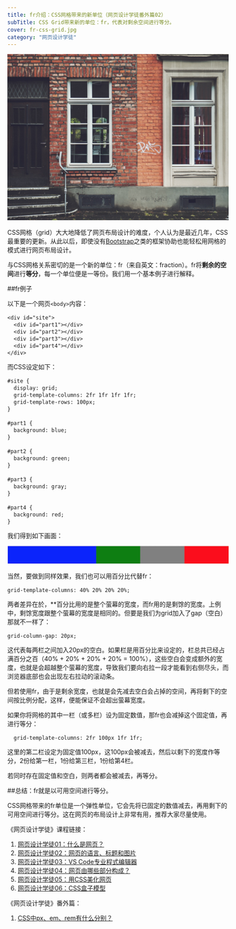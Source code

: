 ```yaml
---
title: fr介绍：CSS网格带来的新单位（网页设计学徒番外篇02）
subTitle: CSS Grid带来新的单位：fr，代表对剩余空间进行等分。
cover: fr-css-grid.jpg
category: "网页设计学徒"
---
```


![fr CSS Grid](fr-css-grid.jpg)

CSS网格（grid）大大地降低了网页布局设计的难度，个人认为是最近几年，CSS最重要的更新。从此以后，即使没有[Bootstrap](https://getbootstrap.com/)之类的框架协助也能轻松用网格的模式进行网页布局设计。

与CSS网格关系密切的是一个新的单位：fr（来自英文：fraction）。fr将**剩余的空间**进行**等分**，每一个单位便是一等份。我们用一个基本例子进行解释。

##fr例子

以下是一个网页`<body>`内容：

```
<div id="site">
  <div id="part1"></div>
  <div id="part2"></div>
  <div id="part3"></div>
  <div id="part4"></div>
</div>
```

而CSS设定如下：

```
#site {
  display: grid;
  grid-template-columns: 2fr 1fr 1fr 1fr;
  grid-template-rows: 100px;
}

#part1 {
  background: blue;
}

#part2 {
  background: green;
}

#part3 {
  background: gray;
}

#part4 {
  background: red;
}
```
我们得到如下画面：

![fr例子](fr-example.jpg)

当然，要做到同样效果，我们也可以用百分比代替fr：

```
grid-template-columns: 40% 20% 20% 20%;
```

两者差异在於，**百分比用的是整个萤幕的宽度，而fr用的是剩馀的宽度。上例中，剩馀宽度跟整个萤幕的宽度是相同的。但要是我们为grid加入了gap（空白）那就不一样了：

```
grid-column-gap: 20px;
```

这代表每两栏之间加入20px的空白。如果栏是用百分比来设定的，栏总共已经占满百分之百（40% + 20% + 20% + 20% = 100%），这些空白会变成额外的宽度，也就是会超越整个萤幕的宽度，导致我们要向右拉一段才能看到右侧尽头，而浏览器底部也会出现左右拉动的滚动条。

但若使用fr，由于是剩余宽度，也就是会先减去空白会占掉的空间，再将剩下的空间按比例分配，这样，便能保证不会超出萤幕宽度。

如果你将网格的其中一栏（或多栏）设为固定数值，那fr也会减掉这个固定值，再进行等分：

```
  grid-template-columns: 2fr 100px 1fr 1fr;
```

这里的第二栏设定为固定值100px，这100px会被减去，然后以剩下的宽度作等分，2份给第一栏，1份给第三栏，1份给第4栏。

若同时存在固定值和空白，则两者都会被减去，再等分。

##总结：fr就是以可用空间进行等分。

CSS网格带来的fr单位是一个弹性单位，它会先将已固定的数值减去，再用剩下的可用空间进行等分。这在网页的布局设计上非常有用，推荐大家尽量使用。

《网页设计学徒》课程链接：
1. [网页设计学徒01：什么是网页？](/web-design)
2. [网页设计学徒02：网页的语言、标题和图片](/html-tags)
3. [网页设计学徒03：VS Code专业程式编辑器](/vs-code)
4. [网页设计学徒04：网页由哪些部分构成？](/html-sementic)
5. [网页设计学徒05：用CSS美化网页](/css)
6. [网页设计学徒06：CSS盒子模型](/css-box-model)

《网页设计学徒》番外篇：
1. [CSS中px、em、rem有什么分别？](/px-em-rem)
